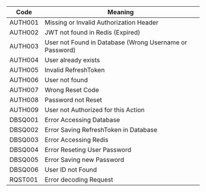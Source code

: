 |Code  | Meaning|
|------|---------------------------------------------------------|
|AUTH001 |Missing or Invalid Authorization Header|
|AUTH002 |JWT not found in Redis (Expired)|
|AUTH003 |User not Found in Database (Wrong Username or Password)|
|AUTH004 |User already exists|
|AUTH005 |Invalid RefreshToken|
|AUTH006 |User not found|
|AUTH007 |Wrong Reset Code|
|AUTH008 |Password not Reset|
|AUTH009 |User not Authorized for this Action|
|DBSQ001 |Error Accessing Database|
|DBSQ002 |Error Saving RefreshToken in Database|
|DBSQ003 |Error Accessing Redis|
|DBSQ004 |Error Reseting User Password|
|DBSQ005 |Error Saving new Password|
|DBSQ006 |User ID not Found|
|RQST001 |Error decoding Request|

